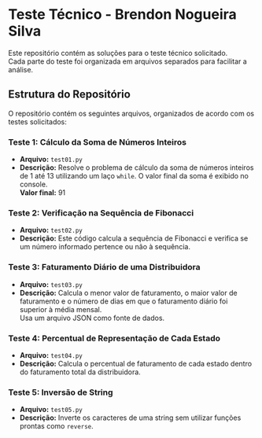# Teste Técnico - Brendon Nogueira Silva

Este repositório contém as soluções para o teste técnico solicitado.  
Cada parte do teste foi organizada em arquivos separados para facilitar a análise.

## Estrutura do Repositório

O repositório contém os seguintes arquivos, organizados de acordo com os testes solicitados:

### Teste 1: Cálculo da Soma de Números Inteiros
- **Arquivo:** `test01.py`
- **Descrição:** Resolve o problema de cálculo da soma de números inteiros de 1 até 13 utilizando um laço `while`. O valor final da soma é exibido no console.  
  **Valor final:** 91

### Teste 2: Verificação na Sequência de Fibonacci
- **Arquivo:** `test02.py`
- **Descrição:** Este código calcula a sequência de Fibonacci e verifica se um número informado pertence ou não à sequência.

### Teste 3: Faturamento Diário de uma Distribuidora
- **Arquivo:** `test03.py`
- **Descrição:** Calcula o menor valor de faturamento, o maior valor de faturamento e o número de dias em que o faturamento diário foi superior à média mensal.  
  Usa um arquivo JSON como fonte de dados.

### Teste 4: Percentual de Representação de Cada Estado
- **Arquivo:** `test04.py`
- **Descrição:** Calcula o percentual de faturamento de cada estado dentro do faturamento total da distribuidora.

### Teste 5: Inversão de String
- **Arquivo:** `test05.py`
- **Descrição:** Inverte os caracteres de uma string sem utilizar funções prontas como `reverse`.

